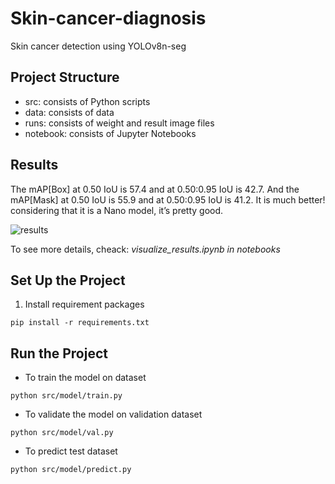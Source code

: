 # Skin-cancer-diagnosis
Skin cancer detection using YOLOv8n-seg

## Project Structure
- src: consists of Python scripts
- data: consists of data
- runs: consists of weight and result image files
- notebook: consists of Jupyter Notebooks
## Results
The mAP[Box] at 0.50 IoU is 57.4 and at 0.50:0.95 IoU is 42.7. And the mAP[Mask] at 0.50 IoU is 55.9 and at 0.50:0.95 IoU is 41.2. It is much better! considering that it is a Nano model, it’s pretty good.

![results](https://github.com/JalilAfkhami/Skin-cancer-diagnosis/assets/111174026/02adf02b-0236-49d5-a2bb-b5f47b9c560c)

To see more details, cheack: 
*visualize_results.ipynb in notebooks*
## Set Up the Project
1. Install requirement packages
```
pip install -r requirements.txt
```
## Run the Project
- To train the model on dataset
```
python src/model/train.py
```
- To validate the model on validation dataset
```
python src/model/val.py
```
- To predict test dataset
```
python src/model/predict.py
```
